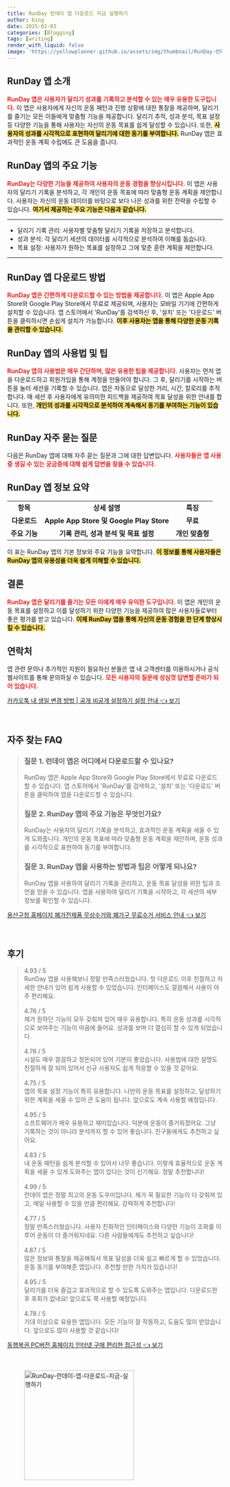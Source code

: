 ```yaml
---
title: RunDay 런데이 앱 다운로드 지금 실행하기
author: bing
date: 2025-02-03
categories: [Blogging]
tags: [writing]
render_with_liquid: false
image: 'https://yellowplanner.github.io/assets/img/thumbnail/RunDay-런데이-앱-다운로드-지금-실행하기.webp'
---
```



<h2 id='RunDay_앱_소개'>RunDay 앱 소개</h2>

<p><b><span style="color: #ee2323;">RunDay 앱은 사용자가 달리기 성과를 기록하고 분석할 수 있는 매우 유용한 도구입니다.</span></b> 이 앱은 사용자에게 자신의 운동 패턴과 진행 상황에 대한 통찰을 제공하며, 달리기를 즐기는 모든 이들에게 맞춤형 기능을 제공합니다. 달리기 추적, 성과 분석, 목표 설정 등 다양한 기능을 통해 사용자는 자신의 운동 목표를 쉽게 달성할 수 있습니다. 또한, <b><span style="background-color: #ffe066;">사용자의 성과를 시각적으로 표현하여 달리기에 대한 동기를 부여합니다.</span></b> RunDay 앱은 효과적인 운동 계획 수립에도 큰 도움을 줍니다. </p>

<h2 id='RunDay_앱_주요_기능'>RunDay 앱의 주요 기능</h2>

<p><b><span style="color: #ee2323;">RunDay는 다양한 기능을 제공하여 사용자의 운동 경험을 향상시킵니다.</span></b> 이 앱은 사용자의 달리기 기록을 분석하고, 각 개인의 운동 목표에 따라 맞춤형 운동 계획을 제안합니다. 사용자는 자신의 운동 데이터를 바탕으로 보다 나은 성과를 위한 전략을 수립할 수 있습니다. <b><span style="background-color: #ffe066;">여기서 제공하는 주요 기능은 다음과 같습니다.</span></b></p>

<hr />

<ul>
    <li>달리기 기록 관리: 사용자별 맞춤형 달리기 기록을 저장하고 분석합니다.</li>
    <li>성과 분석: 각 달리기 세션의 데이터를 시각적으로 분석하여 이해를 돕습니다.</li>
    <li>목표 설정: 사용자가 원하는 목표를 설정하고 그에 맞춘 훈련 계획을 제안합니다.</li>
</ul>

<hr />

<h2 id='RunDay_앱_다운로드_방법'>RunDay 앱 다운로드 방법</h2>

<p><b><span style="color: #ee2323;">RunDay 앱은 간편하게 다운로드할 수 있는 방법을 제공합니다.</span></b> 이 앱은 Apple App Store와 Google Play Store에서 무료로 제공되며, 사용자는 모바일 기기에 간편하게 설치할 수 있습니다. 앱 스토어에서 'RunDay'를 검색하신 후, '설치' 또는 '다운로드' 버튼을 클릭하시면 손쉽게 설치가 가능합니다. <b><span style="background-color: #ffe066;">이후 사용자는 앱을 통해 다양한 운동 기록을 관리할 수 있습니다.</span></b></p>

<h2 id='RunDay_앱_사용법_및_팁'>RunDay 앱의 사용법 및 팁</h2>

<p><b><span style="color: #ee2323;">RunDay 앱의 사용법은 매우 간단하며, 많은 유용한 팁을 제공합니다.</span></b> 사용자는 먼저 앱을 다운로드하고 회원가입을 통해 계정을 만들어야 합니다. 그 후, 달리기를 시작하는 버튼을 눌러 세션을 기록할 수 있습니다. 앱은 자동으로 달성한 거리, 시간, 칼로리를 추적합니다. 매 세션 후 사용자에게 유의미한 피드백을 제공하여 목표 달성을 위한 안내를 합니다. 또한, <b><span style="background-color: #ffe066;">개인의 성과를 시각적으로 분석하여 계속해서 동기를 부여하는 기능이 있습니다.</span></b></p>

<h2 id='RunDay_자주_묻는_질문'>RunDay 자주 묻는 질문</h2>

<p>다음은 RunDay 앱에 대해 자주 묻는 질문과 그에 대한 답변입니다. <b><span style="color: #ee2323;">사용자들은 앱 사용 중 생길 수 있는 궁금증에 대해 쉽게 답변을 찾을 수 있습니다.</span></b></p>

<h2 id='정보_정리'>RunDay 앱 정보 요약</h2>

<table>
    <tr>
        <td style="text-align: center; height: 17px;"><b>항목</b></td>
        <td style="text-align: center; height: 17px;"><b>상세 설명</b></td>
        <td style="text-align: center; height: 17px;"><b>특징</b></td>
    </tr>
    <tr>
        <td style="text-align: center; height: 17px;"><b>다운로드</b></td>
        <td style="text-align: center; height: 17px;"><b>Apple App Store 및 Google Play Store</b></td>
        <td style="text-align: center; height: 17px;"><b>무료</b></td>
    </tr>
    <tr>
        <td style="text-align: center; height: 17px;"><b>주요 기능</b></td>
        <td style="text-align: center; height: 17px;"><b>기록 관리, 성과 분석 및 목표 설정</b></td>
        <td style="text-align: center; height: 17px;"><b>개인 맞춤형</b></td>
    </tr>
</table>

<p>이 표는 RunDay 앱의 기본 정보와 주요 기능을 요약합니다. <b><span style="background-color: #ffe066;">이 정보를 통해 사용자들은 RunDay 앱의 유용성을 더욱 쉽게 이해할 수 있습니다.</span></b></p>

<h2 id='결론'>결론</h2>

<p><b><span style="color: #ee2323;">RunDay 앱은 달리기를 즐기는 모든 이에게 매우 유익한 도구입니다.</span></b> 이 앱은 개인의 운동 목표를 설정하고 이를 달성하기 위한 다양한 기능을 제공하여 많은 사용자들로부터 좋은 평가를 받고 있습니다. <b><span style="background-color: #ffe066;">이제 RunDay 앱을 통해 자신의 운동 경험을 한 단계 향상시킬 수 있습니다.</span></b></p>

<h2 id='연락_처'>연락처</h2>

<p>앱 관련 문의나 추가적인 지원이 필요하신 분들은 앱 내 고객센터를 이용하시거나 공식 웹사이트를 통해 문의하실 수 있습니다. <b><span style="color: #ee2323;">모든 사용자의 질문에 성심껏 답변할 준비가 되어 있습니다.</span></b></p>


<p><a class="click-button" title="카카오톡 내 생일 변경 방법 | 공개 비공개 설정하기 설정 안내" href="https://yellowplanner.github.io/posts/%EC%B9%B4%EC%B9%B4%EC%98%A4%ED%86%A1-%EB%82%B4-%EC%83%9D%EC%9D%BC-%EB%B3%80%EA%B2%BD-%EB%B0%A9%EB%B2%95-%EA%B3%B5%EA%B0%9C-%EB%B9%84%EA%B3%B5%EA%B0%9C-%EC%84%A4%EC%A0%95%ED%95%98%EA%B8%B0-%EC%84%A4%EC%A0%95-%EC%95%88%EB%82%B4/" rel="dofollow">카카오톡 내 생일 변경 방법 | 공개 비공개 설정하기 설정 안내 👈 보기</a></p><br>
<h2 id='자주_찾는_FAQ'>자주 찾는 FAQ</h2>
<div itemscope="" itemtype="https://schema.org/FAQPage"> 
<blockquote> 
<div itemscope="" itemprop="mainEntity" itemtype="https://schema.org/Question"> 
<h3 itemprop="name">질문 1. 런데이 앱은 어디에서 다운로드할 수 있나요?</h3> 
<div itemscope="" itemprop="acceptedAnswer" itemtype="https://schema.org/Answer"> 
<span itemprop="text"> 
<p>RunDay 앱은 Apple App Store와 Google Play Store에서 무료로 다운로드할 수 있습니다. 앱 스토어에서 'RunDay'를 검색하고, '설치' 또는 '다운로드' 버튼을 클릭하여 앱을 다운로드할 수 있습니다.</p> 
</span> 
</div> 
</div> 
<div itemscope="" itemprop="mainEntity" itemtype="https://schema.org/Question"> 
<h3 itemprop="name">질문 2. RunDay 앱의 주요 기능은 무엇인가요?</h3> 
<div itemscope="" itemprop="acceptedAnswer" itemtype="https://schema.org/Answer"> 
<span itemprop="text"> 
<p>RunDay는 사용자의 달리기 기록을 분석하고, 효과적인 운동 계획을 세울 수 있게 도와줍니다. 개인의 운동 목표에 따라 맞춤형 운동 계획을 제안하며, 운동 성과를 시각적으로 표현하여 동기를 부여합니다.</p> 
</span> 
</div> 
</div> 
<div itemscope="" itemprop="mainEntity" itemtype="https://schema.org/Question"> 
<h3 itemprop="name">질문 3. RunDay 앱을 사용하는 방법과 팁은 어떻게 되나요?</h3> 
<div itemscope="" itemprop="acceptedAnswer" itemtype="https://schema.org/Answer"> 
<span itemprop="text"> 
<p>RunDay 앱을 사용하여 달리기 기록을 관리하고, 운동 목표 달성을 위한 팁과 조언을 얻을 수 있습니다. 앱을 사용하여 달리기 기록을 시작하고, 각 세션의 세부 정보를 확인할 수 있습니다.</p> 
</span> 
</div> 
</div> 
</blockquote> 
</div>
<p><a class="click-button" title="용산구청 홈페이지 폐가전제품 무상수거와 폐가구 무료수거 서비스 안내" href="https://yellowplanner.github.io/posts/%EC%9A%A9%EC%82%B0%EA%B5%AC%EC%B2%AD-%ED%99%88%ED%8E%98%EC%9D%B4%EC%A7%80-%ED%8F%90%EA%B0%80%EC%A0%84%EC%A0%9C%ED%92%88-%EB%AC%B4%EC%83%81%EC%88%98%EA%B1%B0%EC%99%80-%ED%8F%90%EA%B0%80%EA%B5%AC-%EB%AC%B4%EB%A3%8C%EC%88%98%EA%B1%B0-%EC%84%9C%EB%B9%84%EC%8A%A4-%EC%95%88%EB%82%B4/" rel="dofollow">용산구청 홈페이지 폐가전제품 무상수거와 폐가구 무료수거 서비스 안내 👈 보기</a></p><br>
<h2 id='후기'>후기</h2>
<div itemscope itemtype="https://schema.org/Product">
  <blockquote>
  <div itemprop="review" itemscope itemtype="https://schema.org/Review">
      <div itemprop="reviewRating" itemscope itemtype="https://schema.org/Rating"> <span itemprop="ratingValue">4.93</span> / <span itemprop="bestRating">5</span> </div>
      <span itemprop="reviewBody">RunDay 앱을 사용해보니 정말 만족스러웠습니다. 첫 다운로드 이후 친절하고 자세한 안내가 있어 쉽게 사용할 수 있었습니다. 인터페이스도 깔끔해서 사용이 아주 편리해요.</span>
  </div>
  <br>
  <div itemprop="review" itemscope itemtype="https://schema.org/Review">
      <div itemprop="reviewRating" itemscope itemtype="https://schema.org/Rating"> <span itemprop="ratingValue">4.76</span> / <span itemprop="bestRating">5</span> </div>
      <span itemprop="reviewBody">제가 원하던 기능이 모두 갖춰져 있어 매우 유용합니다. 특히 운동 성과를 시각적으로 보여주는 기능이 마음에 들어요. 성과를 보며 더 열심히 할 수 있게 되었습니다.</span>
  </div>
  <br>
  <div itemprop="review" itemscope itemtype="https://schema.org/Review">
      <div itemprop="reviewRating" itemscope itemtype="https://schema.org/Rating"> <span itemprop="ratingValue">4.76</span> / <span itemprop="bestRating">5</span> </div>
      <span itemprop="reviewBody">시설도 매우 깔끔하고 정돈되어 있어 기분이 좋았습니다. 사용법에 대한 설명도 친절하게 잘 되어 있어서 신규 사용자도 쉽게 적응할 수 있을 것 같아요.</span>
  </div>
  <br>
  <div itemprop="review" itemscope itemtype="https://schema.org/Review">
      <div itemprop="reviewRating" itemscope itemtype="https://schema.org/Rating"> <span itemprop="ratingValue">4.75</span> / <span itemprop="bestRating">5</span> </div>
      <span itemprop="reviewBody">앱의 목표 설정 기능이 특히 유용합니다. 나만의 운동 목표를 설정하고, 달성하기 위한 계획을 세울 수 있어 큰 도움이 됩니다. 앞으로도 계속 사용할 예정입니다.</span>
  </div>
  <br>
  <div itemprop="review" itemscope itemtype="https://schema.org/Review">
      <div itemprop="reviewRating" itemscope itemtype="https://schema.org/Rating"> <span itemprop="ratingValue">4.95</span> / <span itemprop="bestRating">5</span> </div>
      <span itemprop="reviewBody">소프트웨어가 매우 유용하고 재미있습니다. 덕분에 운동이 즐거워졌어요. 그냥 기록하는 것이 아니라 분석까지 할 수 있어 좋습니다. 친구들에게도 추천하고 싶어요.</span>
  </div>
  <br>
  <div itemprop="review" itemscope itemtype="https://schema.org/Review">
      <div itemprop="reviewRating" itemscope itemtype="https://schema.org/Rating"> <span itemprop="ratingValue">4.83</span> / <span itemprop="bestRating">5</span> </div>
      <span itemprop="reviewBody">내 운동 패턴을 쉽게 분석할 수 있어서 너무 좋습니다. 이렇게 효율적으로 운동 계획을 세울 수 있게 도와주는 앱이 있다는 것이 신기해요. 정말 추천합니다!</span>
  </div>
  <br>
  <div itemprop="review" itemscope itemtype="https://schema.org/Review">
      <div itemprop="reviewRating" itemscope itemtype="https://schema.org/Rating"> <span itemprop="ratingValue">4.99</span> / <span itemprop="bestRating">5</span> </div>
      <span itemprop="reviewBody">런데이 앱은 정말 최고의 운동 도우미입니다. 제가 꼭 필요한 기능이 다 갖춰져 있고, 매일 사용할 수 있을 만큼 편리해요. 강력하게 추천합니다!</span>
  </div>
  <br>
  <div itemprop="review" itemscope itemtype="https://schema.org/Review">
      <div itemprop="reviewRating" itemscope itemtype="https://schema.org/Rating"> <span itemprop="ratingValue">4.77</span> / <span itemprop="bestRating">5</span> </div>
      <span itemprop="reviewBody">정말 만족스러웠습니다. 사용자 친화적인 인터페이스와 다양한 기능이 조화를 이루어 운동이 더 즐거워지네요. 다른 사람들에게도 추천하고 싶습니다!</span>
  </div>
  <br>
  <div itemprop="review" itemscope itemtype="https://schema.org/Review">
      <div itemprop="reviewRating" itemscope itemtype="https://schema.org/Rating"> <span itemprop="ratingValue">4.87</span> / <span itemprop="bestRating">5</span> </div>
      <span itemprop="reviewBody">많은 정보와 통찰을 제공해줘서 목표 달성을 더욱 쉽고 빠르게 할 수 있었습니다. 운동 동기를 부여해준 앱입니다. 추천할 만한 가치가 있습니다!</span>
  </div>
  <br>
  <div itemprop="review" itemscope itemtype="https://schema.org/Review">
      <div itemprop="reviewRating" itemscope itemtype="https://schema.org/Rating"> <span itemprop="ratingValue">4.95</span> / <span itemprop="bestRating">5</span> </div>
      <span itemprop="reviewBody">달리기를 더욱 즐겁고 효과적으로 할 수 있도록 도와주는 앱입니다. 다운로드한 후 후회가 없네요! 앞으로도 쭉 사용할 예정입니다.</span>
  </div>
  <br>
  <div itemprop="review" itemscope itemtype="https://schema.org/Review">
      <div itemprop="reviewRating" itemscope itemtype="https://schema.org/Rating"> <span itemprop="ratingValue">4.78</span> / <span itemprop="bestRating">5</span> </div>
      <span itemprop="reviewBody">기대 이상으로 유용한 앱입니다. 모든 기능이 잘 작동하고, 도움도 많이 받았습니다. 앞으로도 많이 사용할 것 같습니다!</span>
  </div>
  </blockquote>
</div>
<p><a class="click-button" title="동행복권 PC버전 홈페이지 인터넷 구매 편리한 접근성" href="https://yellowplanner.github.io/posts/%EB%8F%99%ED%96%89%EB%B3%B5%EA%B6%8C-PC%EB%B2%84%EC%A0%84-%ED%99%88%ED%8E%98%EC%9D%B4%EC%A7%80-%EC%9D%B8%ED%84%B0%EB%84%B7-%EA%B5%AC%EB%A7%A4-%ED%8E%B8%EB%A6%AC%ED%95%9C-%EC%A0%91%EA%B7%BC%EC%84%B1/" rel="dofollow">동행복권 PC버전 홈페이지 인터넷 구매 편리한 접근성 👈 보기</a></p><br>
<figure class="image"><img src="https://yellowplanner.github.io/assets/img/thumbnail/RunDay-런데이-앱-다운로드-지금-실행하기.webp" alt="RunDay-런데이-앱-다운로드-지금-실행하기" width="256" height="256"></figure>